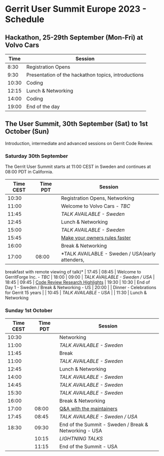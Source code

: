 # Gerrit User Summit Europe 2023 - Schedule

## Hackathon, 25-29th September (Mon-Fri) at Volvo Cars

| Time  | Session
|-------|-----------------------------------------------------
|  8:30 | Registration Opens
|  9:30 | Presentation of the hackathon topics, introductions
| 10:30 | Coding
| 12:15 | Lunch & Networking
| 14:00 | Coding
| 19:00 | End of the day

## The User Summit, 30th September (Sat) to 1st October (Sun)

Introduction, intermediate and advanced sessions on Gerrit Code Review.

### Saturday 30th September

The Gerrit User Summit starts at 11:00 CEST in Sweden and continues at 08:00 PDT in California.

| Time CEST | Time PDT  | Session
|-----------|-----------|-------------------------------------------------
|   10:30   |           | Registration Opens, Networking
|   11:00   |           | Welcome to Volvo Cars - *TBC*
|   11:45   |           | *TALK AVAILABLE - Sweden*
|   12:45   |           | Lunch & Networking
|   15:00   |           | *TALK AVAILABLE - Sweden*
|   15:45   |           | [Make your owners rules faster](sessions/speed-up-owners.md)
|   16:00   |           | Break & Networking
|   17:00   |    08:00  | *TALK AVAILABLE - Sweden / USA(early attenders,
breakfast with remote viewing of talk)*
|   17:45   |    08:45  | Welcome to GerritForge Inc. - *TBC*
|   18:00   |    09:00  | *TALK AVAILABLE - Sweden / USA*
|   18:45   |    09:45  | [Code Review Research Highlights](schedule/recent-rebels-research.md)
|   19:30   |    10:30  | End of Day 1 - Sweden / Break & Networking - US
|   20:00   |           | Dinner - Celebrations for Gerrit 15 years
|           |    10:45  | *TALK AVAILABLE - USA*
|           |    11:30  | Lunch & Networking

### Sunday 1st October

| Time CEST | Time PDT  | Session
|-----------|-----------|-------------------------------------------------
|   10:30   |           | Networking
|   11:00   |           | *TALK AVAILABLE - Sweden*
|   11:45   |           | Break
|   11:00   |           | *TALK AVAILABLE - Sweden*
|   12:45   |           | Lunch & Networking
|   14:00   |           | *TALK AVAILABLE - Sweden*
|   14:45   |           | *TALK AVAILABLE - Sweden*
|   15:30   |           | *TALK AVAILABLE - Sweden*
|   16:00   |           | Break & Networking
|   17:00   |   08:00   | [Q&A with the maintainers](schedule/maintainers-qa.md)
|   17:45   |   08:45   | *TALK AVAILABLE - Sweden / USA*
|   18:30   |   09:30   | End of the Summit - Sweden / Break & Networking - USA
|           |   10:15   | *LIGHTNING TALKS*
|           |   11:15   | End of the Summit - USA
